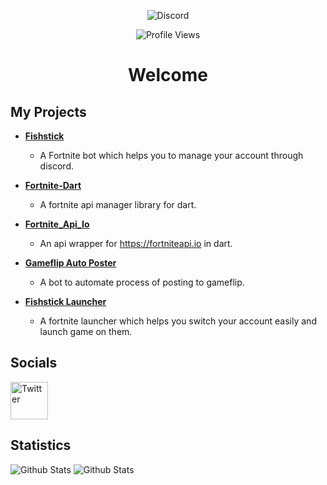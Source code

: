 <div align="center">

![Discord](https://discord.c99.nl/widget/theme-3/727224012912197652.png)
 
</div>

<div align="center">
 
![Profile Views](https://gpvc.arturio.dev/vanxh)

# Welcome

</div>

## My Projects
* **[Fishstick](https://discord.gg/fishstick)**
  * A Fortnite bot which helps you to manage your account through discord.

* **[Fortnite-Dart](https://github.com/vanxh/fortnite-dart)**
  * A fortnite api manager library for dart.

* **[Fortnite_Api_Io](https://github.com/vanxh/fortnite_api_io)**
  * An api wrapper for https://fortniteapi.io in dart.

* **[Gameflip Auto Poster](https://github.com/vanxh/Gameflip-Auto-Poster)**
  * A bot to automate process of posting to gameflip.

* **[Fishstick Launcher](https://github.com/vanxh/Fishstick-Launcher)**
  * A fortnite launcher which helps you switch your account easily and launch game on them.

## Socials
<a href="https://twitter.com/Vanxhh">
        <img src="https://cdn2.iconfinder.com/data/icons/black-white-social-media/32/twitter_online_social_media-512.png" height="60px" draggable="false" alt="Twitter"/>
    </a>
   
</br>
<p align="left">
</a> 
</p>

## Statistics
<img src="https://github-readme-stats.vercel.app/api/top-langs/?username=vanxh&layout=compact" alt="Github Stats"/>
<img src="https://github-readme-stats.vercel.app/api?username=vanxh&show_icons=true&theme=dark&count_private=true" alt="Github Stats"/>
